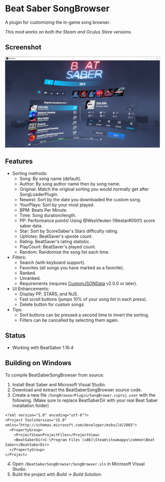 # Beat Saber SongBrowser

A plugin for customizing the in-game song browser.

*This mod works on both the Steam and Oculus Store versions.*

## Screenshot

![Alt text](/Screenshot.png?raw=true "Screenshot")

## Features
- Sorting methods:
  - Song: By song name (default).
  - Author: By song author name then by song name.  
  - Original: Match the original sorting you would normally get after SongLoaderPlugin.
  - Newest: Sort by the date you downloaded the custom song.
  - YourPlays: Sort by your most played.
  - BPM: Beats Per Minute.
  - Time: Song duration/length.
  - PP: Performance points!  Using @WesVleuten (Westar#0001) score saber data.  
  - Star: Sort by ScoreSaber's Stars difficulty rating.
  - UpVotes: BeatSaver's upvote count.
  - Rating: BeatSaver's rating statistic.
  - PlayCount: BeatSaver's played count.
  - Random: Randomize the song list each time.
- Filters:
  - Search (with keyboard support).
  - Favorites (all songs you have marked as a favorite).
  - Ranked.
  - Unranked.
  - Requirements (requires [CustomJSONData](https://github.com/Aeroluna/CustomJSONData) v2.0.0 or later).
- UI Enhancements:
  - Display PP, STARS, and NJS.
  - Fast scroll buttons (jumps 10% of your song list in each press).
  - Delete button for custom songs.
- Tips:
  - Sort buttons can be pressed a second time to invert the sorting.
  - Filters can be cancelled by selecting them again.

## Status
- Working with BeatSaber 1.16.4

## Building on Windows
To compile BeatSaberSongBrowser from source:

1. Install Beat Saber and Microsoft Visual Studio.
2. Download and extract the BeatSaberSongBrowser source code.
3. Create a new file `/SongBrowserPlugin/SongBrower.csproj.user` with the following. (Make sure to replace BeatSaberDir with your real Beat Saber installation folder)
```
<?xml version="1.0" encoding="utf-8"?>
<Project ToolsVersion="15.0" xmlns="http://schemas.microsoft.com/developer/msbuild/2003">
  <PropertyGroup>
    <ProjectView>ProjectFiles</ProjectView>
    <BeatSaberDir>C:\Program Files (x86)\Steam\steamapps\common\Beat Saber</BeatSaberDir>
  </PropertyGroup>
</Project>
```
4. Open `/BeatSaberSongBrowser/SongBrowser.sln` in Microsoft Visual Studio.
5. Build the project with *Build -> Build Solution*.

